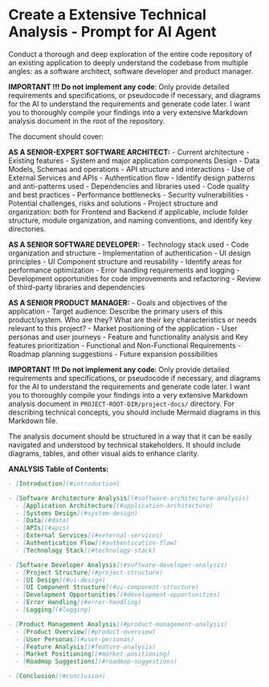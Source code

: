 # Create a Extensive Technical Analysis - Prompt for AI Agent

Conduct a thorough and deep exploration of the entire code repository of an existing application to deeply understand the codebase from multiple angles: as a software architect, software developer and product manager.

**IMPORTANT !!! Do not implement any code**: Only provide detailed requirements and specifications, or pseudocode if necessary, and diagrams for the AI to understand the requirements and generate code later. I want you to thoroughly compile your findings into a very extensive Markdown analysis document in the root of the repository.

The document should cover:

**AS A SENIOR-EXPERT SOFTWARE ARCHITECT:**
    - Current architecture
    - Existing features
    - System and major application components Design
    - Data Models, Schemas and operations
    - API structure and interactions
    - Use of External Services and APIs
    - Authentication flow
    - Identify design patterns and anti-patterns used
    - Dependencies and libraries used
    - Code quality and best practices
    - Performance bottlenecks
    - Security vulnerabilities
    - Potential challenges, risks and solutions
    - Project structure and organization: both for Frontend and Backend if applicable, include folder structure, module organization, and naming conventions, and identify key directories.

**AS A SENIOR SOFTWARE DEVELOPER:**
    - Technology stack used
    - Code organization and structure
    - Implementation of authentication
    - UI design principles
    - UI Component structure and reusability
    - Identify areas for performance optimization
    - Error handling requirements and logging 
    - Development opportunities for code improvements and refactoring
    - Review of third-party libraries and dependencies

**AS A SENIOR PRODUCT MANAGER:**
    - Goals and objectives of the application
    - Target audience: Describe the primary users of this product/system. Who are they? What are their key characteristics or needs relevant to this project?
    - Market positioning of the application
    - User personas and user journeys
    - Feature and functionality analysis and Key features prioritization
    - Functional and Non-Functional Requirements
    - Roadmap planning suggestions
    - Future expansion possibilities

**IMPORTANT !!! Do not implement any code**: Only provide detailed requirements and specifications, or pseudocode if necessary, and diagrams for the AI to understand the requirements and generate code later. I want you to thoroughly compile your findings into a very extensive Markdown analysis document in `PROJECT-ROOT-DIR/project-docs/` directory. For describing technical concepts, you should include Mermaid diagrams in this Markdown file.

The analysis document should be structured in a way that it can be easily navigated and understood by technical stakeholders. It should include diagrams, tables, and other visual aids to enhance clarity.


**ANALYSIS Table of Contents:**
```markdown
- [Introduction](#introduction)

- [Software Architecture Analysis](#software-architecture-analysis)
  - [Application Architecture](#application-architecture)
  - [Systems Design](#system-design)
  - [Data](#data)
  - [APIs](#apis)
  - [External Services](#external-services)
  - [Authentication Flow](#authentication-flow)
  - [Technology Stack](#technology-stack)

- [Software Developer Analysis](#software-developer-analysis)
  - [Project Structure](#project-structure) 
  - [UI Design](#ui-design)
  - [UI Component Structure](#ui-component-structure)
  - [Development Opportunities](#development-opportunities)
  - [Error Handling](#error-handling)
  - [Logging](#logging)

- [Product Management Analysis](#product-management-analysis)
  - [Product Overview](#product-overview)
  - [User Personas](#user-personas)
  - [Feature Analysis](#feature-analysis)
  - [Market Positioning](#market-positioning)
  - [Roadmap Suggestions](#roadmap-suggestions)

- [Conclusion](#conclusion)
```